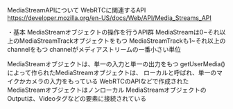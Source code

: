 MediaStreamAPIについて
WebRTCに関連するAPI
https://developer.mozilla.org/en-US/docs/Web/API/Media_Streams_API

・基本
MediaStreamオブジェクトの操作を行うAPI群
MediaStreamは0~それ以上のMediaStreamTrackオブジェクトをもつ
MediaStreamTrackも1~それ以上のchannelをもつ
channelがメディアストリームの一番小さい単位

MediaStreamオブジェクトは、単一の入力と単一の出力をもつ
getUserMedia()によって作られたMediaStreamオブジェクトは、
ローカルと呼ばれ、単一のマイクかカメラの入力をもっている
WebRTCのAPIなどで作成されたMediaStreamオブジェクトはノンローカル
MediaStreamオブジェクトのOutputは、Videoタグなどの要素に接続されている

